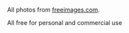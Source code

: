 All photos from [freeimages.com](https://www.freeimages.com/). 

All free for personal and commercial use
